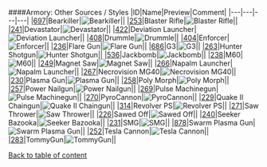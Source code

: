 ####Armory: Other Sources / Styles
|ID|Name|Preview|Comment|
|---|---|---|---|
|[697](https://github.com/alexey-lysiuk/Realm667-AAA-Cache/raw/master/0697.zip)|Bearkiller|![Bearkiller](http://www.realm667.com//images/content/repository/armory/Bearkiller.png)||
|[253](https://github.com/alexey-lysiuk/Realm667-AAA-Cache/raw/master/0253.zip)|Blaster Rifle|![Blaster Rifle](http://www.realm667.com//images/content/repository/armory/BlasterRifle.png)||
|[241](https://github.com/alexey-lysiuk/Realm667-AAA-Cache/raw/master/0241.zip)|Devastator|![Devastator](http://www.realm667.com//images/content/repository/armory/devastators.png)||
|[422](https://github.com/alexey-lysiuk/Realm667-AAA-Cache/raw/master/0422.zip)|Deviation Launcher|![Deviation Launcher](http://www.realm667.com//images/content/repository/armory/Deviation%20Launcher.png)||
|[408](https://github.com/alexey-lysiuk/Realm667-AAA-Cache/raw/master/0408.zip)|Drummle|![Drummle](http://www.realm667.com//images/content/repository/armory/Drummle.png)||
|[404](https://github.com/alexey-lysiuk/Realm667-AAA-Cache/raw/master/0404.zip)|Enforcer|![Enforcer](http://www.realm667.com//images/content/repository/armory/Enforcer(Pistol).png)||
|[236](https://github.com/alexey-lysiuk/Realm667-AAA-Cache/raw/master/0236.zip)|Flare Gun|![Flare Gun](http://www.realm667.com//images/content/repository/armory/flaregun.png)||
|[686](https://github.com/alexey-lysiuk/Realm667-AAA-Cache/raw/master/0686.zip)|G3|![G3](http://www.realm667.com//images/content/repository/armory/G3.png)||
|[263](https://github.com/alexey-lysiuk/Realm667-AAA-Cache/raw/master/0263.zip)|Hunter Shotgun|![Hunter Shotgun](http://www.realm667.com//images/content/repository/armory/HunterShotgun.png)||
|[536](https://github.com/alexey-lysiuk/Realm667-AAA-Cache/raw/master/0536.zip)|Jackbomb|![Jackbomb](http://www.realm667.com//images/content/repository/armory/Jackbomb.png)||
|[238](https://github.com/alexey-lysiuk/Realm667-AAA-Cache/raw/master/0238.zip)|M60|![M60](http://www.realm667.com//images/content/repository/armory/m60.png)||
|[249](https://github.com/alexey-lysiuk/Realm667-AAA-Cache/raw/master/0249.zip)|Magnet Saw|![Magnet Saw](http://www.realm667.com//images/content/repository/armory/magnetsaw.png)||
|[266](https://github.com/alexey-lysiuk/Realm667-AAA-Cache/raw/master/0266.zip)|Napalm Launcher|![Napalm Launcher](http://www.realm667.com//images/content/repository/armory/NapalmLauncher.png)||
|[267](https://github.com/alexey-lysiuk/Realm667-AAA-Cache/raw/master/0267.zip)|Necrovision MG40|![Necrovision MG40](http://www.realm667.com//images/content/repository/armory/NecrovisionMG40.png)||
|[230](https://github.com/alexey-lysiuk/Realm667-AAA-Cache/raw/master/0230.zip)|Plasma Gun|![Plasma Gun](http://www.realm667.com//images/content/repository/armory/plasmagun.png)||
|[258](https://github.com/alexey-lysiuk/Realm667-AAA-Cache/raw/master/0258.zip)|Poly Morph|![Poly Morph](http://www.realm667.com//images/content/repository/armory/PolyMorph.png)||
|[257](https://github.com/alexey-lysiuk/Realm667-AAA-Cache/raw/master/0257.zip)|Power Nailgun|![Power Nailgun](http://www.realm667.com//images/content/repository/armory/Nailgun.png)||
|[269](https://github.com/alexey-lysiuk/Realm667-AAA-Cache/raw/master/0269.zip)|Pulse Machinegun|![Pulse Machinegun](http://www.realm667.com//images/content/repository/armory/PulseMachinegun.png)||
|[270](https://github.com/alexey-lysiuk/Realm667-AAA-Cache/raw/master/0270.zip)|PyroCannon|![PyroCannon](http://www.realm667.com//images/content/repository/armory/PyroCannon.png)||
|[229](https://github.com/alexey-lysiuk/Realm667-AAA-Cache/raw/master/0229.zip)|Quake II Chaingun|![Quake II Chaingun](http://www.realm667.com//images/content/repository/armory/q2chaingun.png)||
|[314](https://github.com/alexey-lysiuk/Realm667-AAA-Cache/raw/master/0314.zip)|Revolver PS|![Revolver PS](http://www.realm667.com//images/content/repository/armory/RevolverPS.png)||
|[271](https://github.com/alexey-lysiuk/Realm667-AAA-Cache/raw/master/0271.zip)|Saw Thrower|![Saw Thrower](http://www.realm667.com//images/content/repository/armory/SawThrower.png)||
|[226](https://github.com/alexey-lysiuk/Realm667-AAA-Cache/raw/master/0226.zip)|Sawed Off|![Sawed Off](http://www.realm667.com//images/content/repository/armory/sawedoff.png)||
|[240](https://github.com/alexey-lysiuk/Realm667-AAA-Cache/raw/master/0240.zip)|Seeker Bazooka|![Seeker Bazooka](http://www.realm667.com//images/content/repository/armory/seekerbazooka.png)||
|[231](https://github.com/alexey-lysiuk/Realm667-AAA-Cache/raw/master/0231.zip)|SMG|![SMG](http://www.realm667.com//images/content/repository/armory/smg.png)||
|[878](https://github.com/alexey-lysiuk/Realm667-AAA-Cache/raw/master/0878.zip)|Swarm Plasma Gun|![Swarm Plasma Gun](http://www.realm667.com//images/content/repository/armory/SwarmPlasmaGun.png)||
|[252](https://github.com/alexey-lysiuk/Realm667-AAA-Cache/raw/master/0252.zip)|Tesla Cannon|![Tesla Cannon](http://www.realm667.com//images/content/repository/armory/teslacannon.png)||
|[283](https://github.com/alexey-lysiuk/Realm667-AAA-Cache/raw/master/0283.zip)|TommyGun|![TommyGun](http://www.realm667.com//images/content/repository/armory/TommyGun.png)||

[Back to table of content](readme.md)
